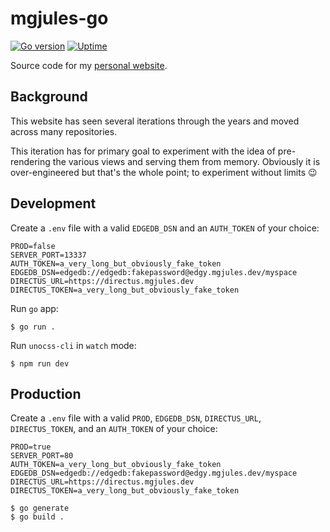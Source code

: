 # mgjules-go

[![Go version](https://img.shields.io/github/go-mod/go-version/mgjules/mgjules-go.svg)](https://pkg.go.dev/github.com/mgjules/mgjules-go)
[![Uptime](https://status.mgjules.dev/api/v1/endpoints/core_myspace/uptimes/24h/badge.svg)](https://status.mgjules.dev/endpoints/core_myspace)

Source code for my [personal website](https://mgjules.dev).

## Background

This website has seen several iterations through the years and moved across many repositories.

This iteration has for primary goal to experiment with the idea of pre-rendering the various views and serving them from memory. Obviously it is over-engineered but that's the whole point; to experiment without limits :wink:

## Development

Create a `.env` file with a valid `EDGEDB_DSN` and an `AUTH_TOKEN` of your choice:
```shell
PROD=false
SERVER_PORT=13337
AUTH_TOKEN=a_very_long_but_obviously_fake_token
EDGEDB_DSN=edgedb://edgedb:fakepassword@edgy.mgjules.dev/myspace
DIRECTUS_URL=https://directus.mgjules.dev
DIRECTUS_TOKEN=a_very_long_but_obviously_fake_token
```

Run `go` app:
```shell
$ go run .
```

Run `unocss-cli` in `watch` mode:
```shell
$ npm run dev
```

## Production

Create a `.env` file with a valid `PROD`, `EDGEDB_DSN`, `DIRECTUS_URL`, `DIRECTUS_TOKEN`, and an `AUTH_TOKEN` of your choice:
```shell
PROD=true
SERVER_PORT=80
AUTH_TOKEN=a_very_long_but_obviously_fake_token
EDGEDB_DSN=edgedb://edgedb:fakepassword@edgy.mgjules.dev/myspace
DIRECTUS_URL=https://directus.mgjules.dev
DIRECTUS_TOKEN=a_very_long_but_obviously_fake_token
```

```shell
$ go generate
$ go build .
```
